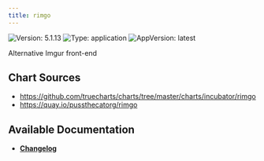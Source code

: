 ```yaml
---
title: rimgo
---
```


![Version: 5.1.13](https://img.shields.io/badge/Version-5.1.13-informational?style=flat-square) ![Type: application](https://img.shields.io/badge/Type-application-informational?style=flat-square) ![AppVersion: latest](https://img.shields.io/badge/AppVersion-latest-informational?style=flat-square)

Alternative Imgur front-end

## Chart Sources

- https://github.com/truecharts/charts/tree/master/charts/incubator/rimgo
- https://quay.io/pussthecatorg/rimgo

## Available Documentation

- [**Changelog**](./CHANGELOG.md)
